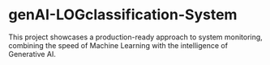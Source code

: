# genAI-LOGclassification-System
This project showcases a production-ready approach to system monitoring, combining the speed of Machine Learning with the intelligence of Generative AI.
